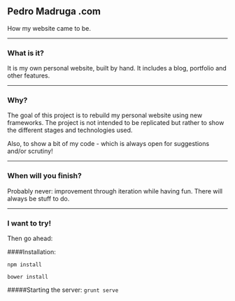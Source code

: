 ## Pedro Madruga .com

How my website came to be.

---

### What is it?
It is my own personal website, built by hand. It includes a blog, portfolio and other features.

---

### Why?
The goal of this project is to rebuild my personal website using new frameworks. The project is not intended to be replicated but rather to show the different stages and technologies used. 

Also, to show a bit of my code - which is always open for suggestions and/or scrutiny!

---
### When will you finish?
Probably never: improvement through iteration while having fun. There will always be stuff to do.

---
### I want to try!

Then go ahead:

####Installation:

`npm install`

`bower install`

#####Starting the server: 
`grunt serve`


